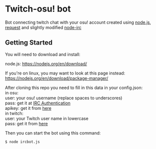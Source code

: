 # Twitch-osu! bot

Bot connecting twitch chat with your osu! account created using [node.js](https://nodejs.org/), [request](https://github.com/request/request) and slightly modified [node-irc](https://github.com/martynsmith/node-irc)

## Getting Started

You will need to download and install:

node.js: https://nodejs.org/en/download/

If you're on linux, you may want to look at this page instead: https://nodejs.org/en/download/package-manager/

After cloning this repo you need to fill in this data in your config.json:</br>
in osu:</br>
user: your osu! username (replace spaces to underscores)</br>
pass: get it at [IRC Authentication](https://osu.ppy.sh/p/irc)</br>
apikey: get it from [here](https://osu.ppy.sh/p/api)</br>
in twitch:</br>
user: your Twitch user name in lowercase</br>
pass: get it from [here](https://twitchapps.com/tmi/)
 
Then you can start the bot using this command:
```
$ node ircbot.js
```